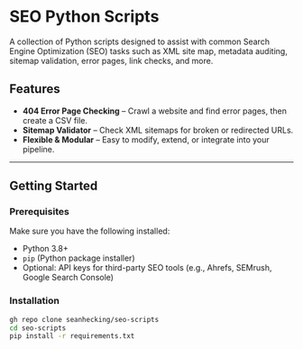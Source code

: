 # SEO Python Scripts

A collection of Python scripts designed to assist with common Search Engine Optimization (SEO) tasks such as XML site map, metadata auditing, sitemap validation, error pages, link checks, and more.

## Features

- **404 Error Page Checking** – Crawl a website and find error pages, then create a CSV file.
- **Sitemap Validator** – Check XML sitemaps for broken or redirected URLs.
- **Flexible & Modular** – Easy to modify, extend, or integrate into your pipeline.

---

## Getting Started

### Prerequisites

Make sure you have the following installed:

- Python 3.8+
- `pip` (Python package installer)
- Optional: API keys for third-party SEO tools (e.g., Ahrefs, SEMrush, Google Search Console)

### Installation

```bash
gh repo clone seanhecking/seo-scripts
cd seo-scripts
pip install -r requirements.txt

